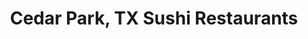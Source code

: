 ---
layout: city
title: Cedar Park, TX Sushi Restaurants
permalink: /texas/cedar-park/
stateAbbr: TX
stateName: Texas
cityName: Cedar Park
---